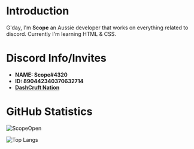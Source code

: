 # Introduction 
G'day, I'm **Scope** an Aussie developer that works on everything related to discord. Currently I'm learning HTML & CSS. 

# Discord Info/Invites
- **NAME: Scope#4320**
- **ID: 890442340370632714**
- **[DashCruft Nation](https://discord.gg/RGHBX8CU9m)**


# GitHub Statistics

![ScopeOpen](https://github-readme-stats.vercel.app/api?username=ScopeOpen&show_icons=true&theme=tokyonight&hide=["issues"])

![Top Langs](https://github-readme-stats.vercel.app/api/top-langs/?username=anuraghazra&show_icons=true&theme=tokyonight&layout=compact)


